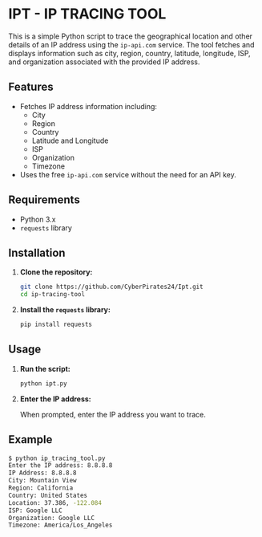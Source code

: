 # IPT - IP TRACING TOOL

This is a simple Python script to trace the geographical location and other details of an IP address using the `ip-api.com` service. The tool fetches and displays information such as city, region, country, latitude, longitude, ISP, and organization associated with the provided IP address.

## Features

- Fetches IP address information including:
  - City
  - Region
  - Country
  - Latitude and Longitude
  - ISP
  - Organization
  - Timezone
- Uses the free `ip-api.com` service without the need for an API key.

## Requirements

- Python 3.x
- `requests` library

## Installation

1. **Clone the repository:**

    ```sh
    git clone https://github.com/CyberPirates24/Ipt.git
    cd ip-tracing-tool
    ```

2. **Install the `requests` library:**

    ```sh
    pip install requests
    ```

## Usage

1. **Run the script:**

    ```sh
    python ipt.py
    ```

2. **Enter the IP address:**

    When prompted, enter the IP address you want to trace.

## Example

```sh
$ python ip_tracing_tool.py
Enter the IP address: 8.8.8.8
IP Address: 8.8.8.8
City: Mountain View
Region: California
Country: United States
Location: 37.386, -122.084
ISP: Google LLC
Organization: Google LLC
Timezone: America/Los_Angeles
